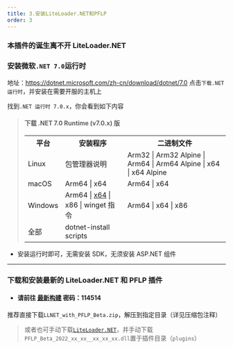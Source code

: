 ```yaml
---
title: 3.安装LiteLoader.NET和PFLP
order: 3
---
```


### 本插件的诞生离不开 LiteLoader.NET

### 安装微软`.NET 7.0`运行时

地址：https://dotnet.microsoft.com/zh-cn/download/dotnet/7.0
点击`下载.NET运行时`，并安装在需要开服的主机上

找到`.NET 运行时 7.0.x`，你会看到如下内容

> #### 下载 .NET 7.0 Runtime (v7.0.x) 版
>
> <table>
> <tr><th>平台</th><th>安装程序</th><th>二进制文件</th></tr>
> <tr><td>Linux</td><td>包管理器说明</td><td>Arm32 | Arm32 Alpine | Arm64 | Arm64 Alpine | x64 | x64 Alpine</td></tr>
> <tr><td>macOS</td><td>Arm64 | x64</td><td>Arm64 | x64</td></tr>
> <tr><td>Windows</td><td>Arm64 | <a href="64">x64</a> | x86 | winget 指令</td><td>Arm64 | x64 | x86</td></tr>
> <tr><td>全部</td><td>dotnet-install scripts</td><td></td></tr>
> </table>

- 安装运行时即可，无需安装 SDK，无须安装 ASP.NET 组件

---

### 下载和安装最新的 LiteLoader.NET 和 PFLP 插件

- #### 请前往 [最新构建](https://gxh.lanzoum.com/b03v3gxbi) 密码：114514

推荐直接下载`LLNET_with_PFLP_Beta.zip`，解压到指定目录（详见压缩包注释）

> 或者也可手动下载[`LiteLoader.NET`](https://github.com/LiteLDev/LiteLoader.NET)，并手动下载`PFLP_Beta_2022_xx_xx__xx_xx_xx.dll`置于插件目录（`plugins`）
